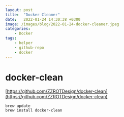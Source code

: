 ```yaml
---
layout: post
title:  "Docker Cleaner"
date:   2022-01-24 14:30:38 +0300
image: /images/blog/2022-01-24-docker-cleaner.jpeg
categories: 
    - Docker
tags: 
    - helper
    - github-repo
    - docker
---
```


# docker-clean

[https://github.com/ZZROTDesign/docker-clean](https://github.com/ZZROTDesign/docker-clean)


```other
brew update
brew install docker-clean
```